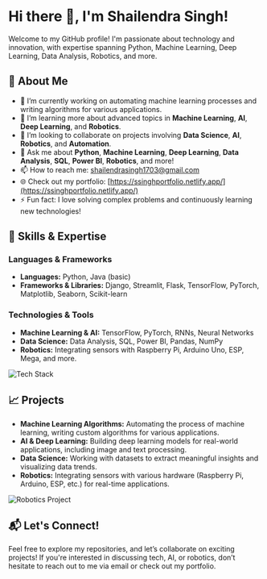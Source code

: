# Hi there 👋, I'm Shailendra Singh!

Welcome to my GitHub profile! I'm passionate about technology and innovation, with expertise spanning Python, Machine Learning, Deep Learning, Data Analysis, Robotics, and more.


## 🌱 About Me
- 🔭 I’m currently working on automating machine learning processes and writing algorithms for various applications.
- 🌱 I’m learning more about advanced topics in **Machine Learning**, **AI**, **Deep Learning**, and **Robotics**.
- 👯 I’m looking to collaborate on projects involving **Data Science**, **AI**, **Robotics**, and **Automation**.
- 💬 Ask me about **Python**, **Machine Learning**, **Deep Learning**, **Data Analysis**, **SQL**, **Power BI**, **Robotics**, and more!
- 📫 How to reach me: [shailendrasingh1703@gmail.com](mailto:shailendrasingh1703@gmail.com)
- 🌐 Check out my portfolio: [https://ssinghportfolio.netlify.app/](https://ssinghportfolio.netlify.app/)
- ⚡ Fun fact: I love solving complex problems and continuously learning new technologies!

## 🚀 Skills & Expertise
### **Languages & Frameworks**
- **Languages:** Python, Java (basic)
- **Frameworks & Libraries:** Django, Streamlit, Flask, TensorFlow, PyTorch, Matplotlib, Seaborn, Scikit-learn

### **Technologies & Tools**
- **Machine Learning & AI:** TensorFlow, PyTorch, RNNs, Neural Networks
- **Data Science:** Data Analysis, SQL, Power BI, Pandas, NumPy
- **Robotics:** Integrating sensors with Raspberry Pi, Arduino Uno, ESP, Mega, and more.

![Tech Stack](https://your-image-link.com/tech-stack.jpg)

## 📈 Projects
- **Machine Learning Algorithms:** Automating the process of machine learning, writing custom algorithms for various applications.
- **AI & Deep Learning:** Building deep learning models for real-world applications, including image and text processing.
- **Data Science:** Working with datasets to extract meaningful insights and visualizing data trends.
- **Robotics:** Integrating sensors with various hardware (Raspberry Pi, Arduino, ESP, etc.) for real-time applications.

![Robotics Project](https://your-image-link.com/robotics-project.jpg)

## 📬 Let's Connect!
Feel free to explore my repositories, and let’s collaborate on exciting projects! If you're interested in discussing tech, AI, or robotics, don’t hesitate to reach out to me via email or check out my portfolio.


